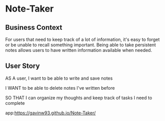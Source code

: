 # Note-Taker

## Business Context

For users that need to keep track of a lot of information, it's easy to forget or be unable to recall something important. Being able to take persistent notes allows users to have written information available when needed.



## User Story

AS A user, I want to be able to write and save notes

I WANT to be able to delete notes I've written before

SO THAT I can organize my thoughts and keep track of tasks I need to complete

app:https://gavinw93.github.io/Note-Taker/
